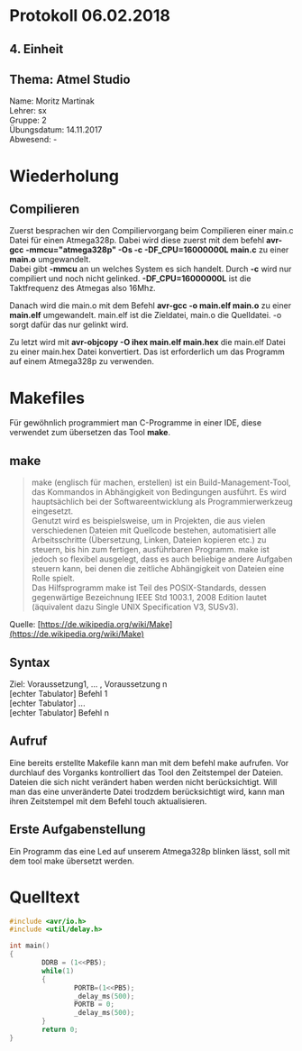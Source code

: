 # Protokoll 06.02.2018  

## 4. Einheit  

## Thema: Atmel Studio

Name: Moritz Martinak  
Lehrer: sx  
Gruppe: 2  
Übungsdatum: 14.11.2017  
Abwesend: -  

# Wiederholung  

## Compilieren  

Zuerst besprachen wir den Compiliervorgang beim Compilieren einer main.c Datei für einen Atmega328p.
Dabei wird diese zuerst mit dem befehl **avr-gcc -mmcu="atmega328p" -Os -c -DF_CPU=16000000L main.c** zu einer **main.o** umgewandelt.  
Dabei gibt **-mmcu** an un welches System es sich handelt. Durch **-c** wird nur compiliert und noch nicht gelinked. **-DF_CPU=16000000L** ist die Taktfrequenz des Atmegas also 16Mhz.  

Danach wird die main.o mit dem Befehl **avr-gcc -o main.elf main.o** zu einer **main.elf** umgewandelt. main.elf ist die Zieldatei, main.o die Quelldatei. -o sorgt dafür das nur gelinkt wird.

Zu letzt wird mit **avr-objcopy -O ihex main.elf main.hex** die main.elf Datei zu einer main.hex Datei konvertiert. Das ist erforderlich um das Programm auf einem Atmega328p zu verwenden.

# Makefiles  

Für gewöhnlich programmiert man C-Programme in einer IDE, diese verwendet zum übersetzen das Tool **make**. 

## make

> make (englisch für machen, erstellen) ist ein Build-Management-Tool, das Kommandos in Abhängigkeit von Bedingungen ausführt.     Es wird hauptsächlich bei der Softwareentwicklung als Programmierwerkzeug eingesetzt.  
Genutzt wird es beispielsweise, um in Projekten, die aus vielen verschiedenen Dateien mit Quellcode bestehen, automatisiert alle Arbeitsschritte (Übersetzung, Linken, Dateien kopieren etc.) zu steuern, bis hin zum fertigen, ausführbaren Programm. make ist jedoch so flexibel ausgelegt, dass es auch beliebige andere Aufgaben steuern kann, bei denen die zeitliche Abhängigkeit von Dateien eine Rolle spielt.  
Das Hilfsprogramm make ist Teil des POSIX-Standards, dessen gegenwärtige Bezeichnung IEEE Std 1003.1, 2008 Edition lautet (äquivalent dazu Single UNIX Specification V3, SUSv3).  

Quelle: [https://de.wikipedia.org/wiki/Make](https://de.wikipedia.org/wiki/Make)

## Syntax  

Ziel: Voraussetzung1, ... , Voraussetzung n  
[echter Tabulator] Befehl 1  
[echter Tabulator] ...  
[echter Tabulator] Befehl n  

## Aufruf  

Eine bereits erstellte Makefile kann man mit dem befehl make aufrufen. Vor durchlauf des Vorganks kontrolliert das Tool den Zeitstempel der Dateien. Dateien die sich nicht verändert haben werden nicht berücksichtigt. Will man das eine unveränderte Datei trodzdem berücksichtigt wird, kann man ihren Zeitstempel mit dem Befehl touch aktualisieren.

## Erste Aufgabenstellung  

Ein Programm das eine Led auf unserem Atmega328p blinken lässt, soll mit dem tool make übersetzt werden.

# Quelltext  

```c
#include <avr/io.h>
#include <util/delay.h>

int main()
{
        DDRB = (1<<PB5);
        while(1)
        {
                PORTB=(1<<PB5);
                _delay_ms(500);
                PORTB = 0;
                _delay_ms(500);
        }
        return 0;
}
```







